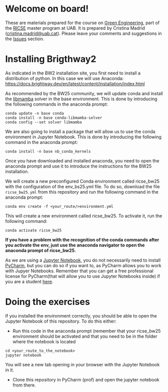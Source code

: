 # Welcome on board!

These are materials prepared for the course on [Green Engineering](https://guies.uab.cat/guies_docents/public/portal/html/2024/assignatura/44729/es), part of the [RICSE](https://www.uab.cat/web/estudiar/official-master-s-degrees/general-information-1096480962610.html?param1=1345875382068) master program at UAB. 
It is prepared by Cristina Madrid (cristina.madrid@uab.cat). 
Please leave your comments and suggestions in the [Issues](https://github.com/LIVENlab/TeachingMaterials/issues) section.

# Installing Brigthway2
As indicated in the BW2 installation site, you first need to install a distribution of python. In this case we will use Anaconda:  https://docs.brightway.dev/en/latest/content/installation/index.html

As recommended by the BW25 community, we will update conda and install the [libmamba](https://www.anaconda.com/blog/a-faster-conda-for-a-growing-community) solver in the base environment. This is done by introducing the following commands in the anaconda prompt:

```
conda update -n base conda
conda install -n base conda-libmamba-solver
conda config --set solver libmamba
```
We are also going to install a package that will allow us to use the conda environment in Jupyter Notebook. This is done by introducing the following command in the anaconda prompt:
``` 
conda install -n base nb_conda_kernels
```

Once you have downloaded and installed anaconda, you need to open the anaconda prompt and use it to introduce the instructions for the BW25 installation.

We will create a new preconfigured Conda environment called ricse_bw25 with the configuration of the env_bs25.yml file. To do so, download the file `ricse_bw25.yml` from this repository and run the following command in the anaconda prompt:
```
conda env create -f <your_route/>environment.yml
```
This will create a new environment called ricse_bw25. To activate it, run the following command:
```
conda activate ricse_bw25
```
**If you have a problem with the recognition of the conda commands after you activate the env, just use the anaconda navigator to open the anaconda prompt of ricse_bw25.**

As we are using a [Jupyter Notebook](https://jupyter.org/), you do not necessarily need to install [PyCharm](https://www.jetbrains.com/pycharm/), but you can do so if you want to, as PyCharm allows you to work with Jupyer Notebooks. Remember that you can get a free professional license for PyCharm(that will allow you to use Jupyter Notebooks inside) if you are a student [here](https://www.jetbrains.com/community/education/#students).

# Doing the exercises
If you installed the environment correctly, you should be able to open the Jupyter Notebook of this repository. To do this either:
* Run this code in the anaconda prompt (remember that your ricse_bw25 environment should be activated and that you need to be in the folder where the notebook is located
```
cd <your_route_to_the_notebook>
jupyter notebook
```
You will see a new tab opening in your browser with the Jupyter Notebook in it. 

* Clone this repository in PyCharm (prof) and open the jupyter notebook from there.

